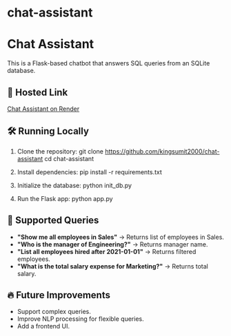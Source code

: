 # chat-assistant
# Chat Assistant

This is a Flask-based chatbot that answers SQL queries from an SQLite database.

## 🚀 Hosted Link
[Chat Assistant on Render](https://chat-assistant.onrender.com)

## 🛠 Running Locally
1. Clone the repository:
git clone https://github.com/kingsumit2000/chat-assistant  cd chat-assistant

2. Install dependencies:
pip install -r requirements.txt
3. Initialize the database:
python init_db.py
4. Run the Flask app:
python app.py


## 📝 Supported Queries
- **"Show me all employees in Sales"** → Returns list of employees in Sales.
- **"Who is the manager of Engineering?"** → Returns manager name.
- **"List all employees hired after 2021-01-01"** → Returns filtered employees.
- **"What is the total salary expense for Marketing?"** → Returns total salary.

## 🔥 Future Improvements
- Support complex queries.
- Improve NLP processing for flexible queries.
- Add a frontend UI.


